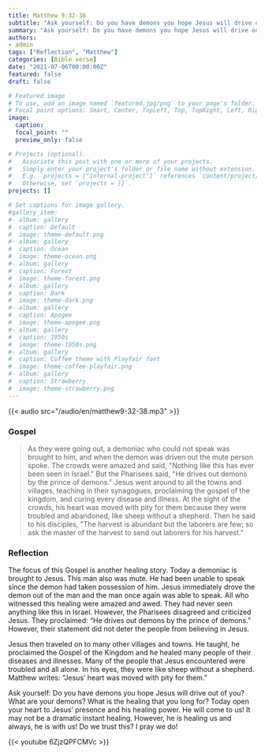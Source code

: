 ```yaml
---
title: Matthew 9:32-38
subtitle: "Ask yourself: Do you have demons you hope Jesus will drive out of you?"
summary: "Ask yourself: Do you have demons you hope Jesus will drive out of you?"
authors:
- admin
tags: ["Reflection", "Matthew"]
categories: [Bible verse]
date: "2021-07-06T00:00:00Z"
featured: false
draft: false

# Featured image
# To use, add an image named `featured.jpg/png` to your page's folder.
# Focal point options: Smart, Center, TopLeft, Top, TopRight, Left, Right, BottomLeft, Bottom, BottomRight
image:
  caption:
  focal_point: ""
  preview_only: false

# Projects (optional).
#   Associate this post with one or more of your projects.
#   Simply enter your project's folder or file name without extension.
#   E.g. `projects = ["internal-project"]` references `content/project/deep-learning/index.md`.
#   Otherwise, set `projects = []`.
projects: []

# Set captions for image gallery.
#gallery_item:
#- album: gallery
#  caption: Default
#  image: theme-default.png
#- album: gallery
#  caption: Ocean
#  image: theme-ocean.png
#- album: gallery
#  caption: Forest
#  image: theme-forest.png
#- album: gallery
#  caption: Dark
#  image: theme-dark.png
#- album: gallery
#  caption: Apogee
#  image: theme-apogee.png
#- album: gallery
#  caption: 1950s
#  image: theme-1950s.png
#- album: gallery
#  caption: Coffee theme with Playfair font
#  image: theme-coffee-playfair.png
#- album: gallery
#  caption: Strawberry
#  image: theme-strawberry.png
---
```


{{< audio src="/audio/en/matthew9-32-38.mp3" >}}

### Gospel
> As they were going out, a demoniac who could not speak was brought to him, and when the demon was driven out the mute person spoke. The crowds were amazed and said, "Nothing like this has ever been seen in Israel." But the Pharisees said, "He drives out demons by the prince of demons." Jesus went around to all the towns and villages, teaching in their synagogues, proclaiming the gospel of the kingdom, and curing every disease and illness. At the sight of the crowds, his heart was moved with pity for them because they were troubled and abandoned, like sheep without a shepherd. Then he said to his disciples, "The harvest is abundant but the laborers are few; so ask the master of the harvest to send out laborers for his harvest."

### Reflection
The focus of this Gospel is another healing story. Today a demoniac is brought to Jesus. This man also was mute. He had been unable to speak since the demon had taken possession of him. Jesus immediately drove the demon out of the man and the man once again was able to speak. All who witnessed this healing were amazed and awed. They had never seen anything like this in Israel. However, the Pharisees disagreed and criticized Jesus. They proclaimed: “He drives out demons by the prince of demons.” However, their statement did not deter the people from believing in Jesus.

Jesus then traveled on to many other villages and towns. He taught, he proclaimed the Gospel of the Kingdom and he healed many people of their diseases and illnesses. Many of the people that Jesus encountered were troubled and all alone. In his eyes, they were like sheep without a shepherd. Matthew writes: “Jesus’ heart was moved with pity for them.”

Ask yourself: Do you have demons you hope Jesus will drive out of you? What are your demons? What is the healing that you long for? Today open your heart to Jesus’ presence and his healing power. He will come to us! It may not be a dramatic instant healing. However, he is healing us and always, he is with us! Do we trust this? I pray we do!

{{< youtube 6ZjzQPFCMVc >}}
